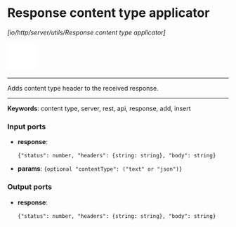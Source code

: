 # Response content type applicator

_[io/http/server/utils/Response content type applicator]_

![icon](</assets/icons/f7d13a1a-3ec0-4bdd-8d61-e449c79398da.png>)

---

Adds content type header to the received response.<br>

---

__Keywords__: content type, server, rest, api, response, add, insert

### Input ports

* __response__: 
    ```
    {"status": number, "headers": {string: string}, "body": string}
    ```


* __params__: ` {optional "contentType": ("text" or "json")} `

### Output ports

* __response__: 
    ```
    {"status": number, "headers": {string: string}, "body": string}
    ```

